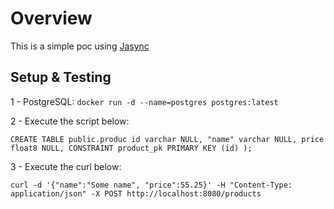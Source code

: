 # Overview

This is a simple poc using [Jasync]

## Setup & Testing

1 - PostgreSQL: `docker run -d --name=postgres postgres:latest`

2 - Execute the script below:

`
CREATE TABLE public.produc
	id varchar NULL,
	"name" varchar NULL,
	price float8 NULL,
	CONSTRAINT product_pk PRIMARY KEY (id)
);
`

3 - Execute the curl below:

`curl -d '{"name":"Some name", "price":55.25}' -H "Content-Type: application/json" -X POST http://localhost:8080/products`

[Jasync]: https://github.com/jasync-sql/jasync-sql